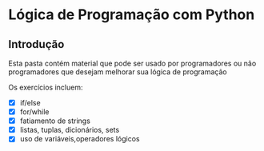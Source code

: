 # Lógica de Programação com Python


## Introdução

Esta pasta contém material que pode ser usado por programadores ou não programadores que desejam melhorar sua lógica de programação

Os exercícios incluem:

- [x] if/else
- [x] for/while
- [x] fatiamento de strings
- [x] listas, tuplas, dicionários, sets
- [x] uso de variáveis,operadores lógicos
